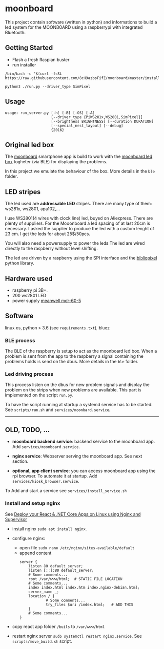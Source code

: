 # moonboard

This project contain software (written in python) and informations to build a led system for the MOONBOARD using a raspberrypi with integrated Bluetooth.

## Getting Started
* Flash a fresh Raspian buster 
* run installer
```
/bin/bash -c "$(curl -fsSL https://raw.githubusercontent.com/8cH9azbsFifZ/moonboard/master/install.sh)"
```

`python3 ./run.py --driver_type SimPixel`


## Usage
```
usage: run_server.py [-h] [-B] [-OS] [-A]
                     [--driver_type {PiWS281x,WS2801,SimPixel}]
                     [--brightness BRIGHTNESS] [--duration DURATION]
                     [--special_nest_layout] [--debug]
                     {2016}

```


## Original led box

The [moonboard](https://www.moonboard.com/) smartphone app is build to work with the [moonboard led box](https://moonclimbing.com/moonboard-led-system.html) togheter (via BLE) for displaying the problems.

In this project we emulate the behaviour of the box. More details in the `ble` folder.

## LED stripes

The led used are **addressable LED** stripes. There are many type of them: ws281x, ws2801, apa102,...  

I use WS2801(4 wires with clock line) led, buyed on Aliexpress. There are plenty of suppliers. For the Mooonboard a led spacing of at last 20cm is necessary. I asked the supplier to produce the led with a custom lenght of 23 cm. I get the leds for about 25$/50pcs.   

You  will also need a powersupply to power the leds 
The led are wired directly to the raspberry without level shifting.

The led are driven by a raspberry using the SPI interface and the [bibliopixel]() python library. 


## Hardware used

- raspberry pi 3B+. 
- 200 ws2801 LED 
- power supply [meanwell mdr-60-5](https://www.meanwell.com/webapp/product/search.aspx?prod=MDR-60)


## Software
linux os, python > 3.6 (see `requirements.txt`), bluez 

### BLE process

The BLE of the raspberry is setup to act as the moonboard led box. When a problem is sent from the app to the raspberry a signal containing the problems holds is send on the dbus.
More details in the `ble` folder.

### Led driving process

This process listen on the dbus for new problem signals and display the problem on the strips when new problems are available. This part is implemented on the script `run.py`.

To have the script running at startup a systemd service has to be started. See `scripts/run.sh` and `services/moonbard.service`.


*************

## OLD, TODO, ...

- **moonboard backend service**: backend service to the moonboard app. Add `services/moonboard.service`.  
  
- **nginx service**: Webserver serving the moonboard app. See next section.  

- **optional, app client service**: you can access moonboard app using the rpi browser. To automate it at startup. Add `services/kiosk_browser.service`.  
  
To Add and start a service see `services/install_service.sh`

### Install and setup  nginx

See [Deploy your React & .NET Core Apps on Linux using Nginx and Supervisor](https://hackernoon.com/deploy-your-react-net-core-apps-on-linux-using-nginx-and-supervisor-5a29d0b6ef94)
- install nginx `sudo apt install nginx`. 
- configure nginx:   
    - open file `sudo nano /etc/nginx/sites-available/default`
    - append content  
        ```
        server {
            listen 80 default_server;
            listen [::]:80 default_server;
            # Some comments...
            root /var/www/html;  # STATIC FILE LOCATION
            # Some comments...
            index index.html index.htm index.nginx-debian.html;
            server_name _;
            location / {
                    # Some comments...
                    try_files $uri /index.html;   # ADD THIS
            }
            # Some comments...
        }
        ```  

 - copy react app folder `/buils`  to  `/var/www/html`
 - restart nginx server `sudo systemctl restart nginx.service`. See `scripts/move_build.sh` script.
